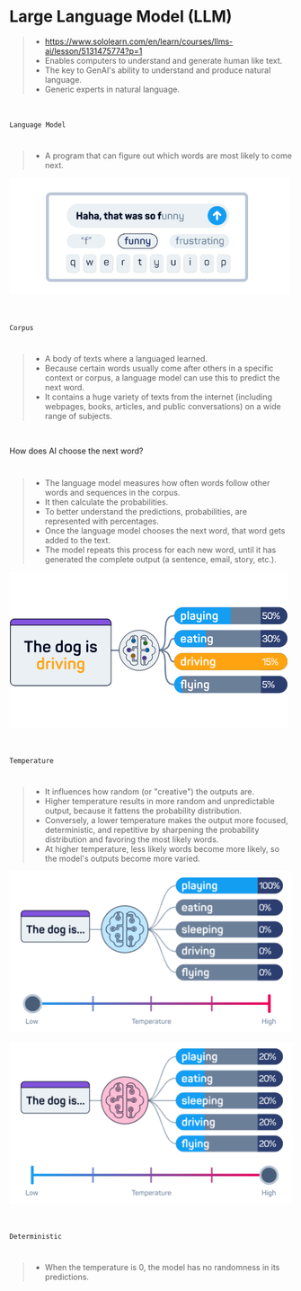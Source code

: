 # Large Language Model (LLM)

> - https://www.sololearn.com/en/learn/courses/llms-ai/lesson/5131475774?p=1
> - Enables computers to understand and generate human like text.
> - The key to GenAI's ability to understand and produce natural language.
> - Generic experts in natural language.

<br />

`Language Model`
#

> - A program that can figure out which words are most likely to come next.

![01-predictive-text](../images/01-predictive-text.png)

<br />

`Corpus`
#

> - A body of texts where a languaged learned.
> - Because certain words usually come after others in a specific context or corpus, a language model can use this to predict the next word.
> - It contains a huge variety of texts from the internet (including webpages, books, articles, and public conversations) on a wide range of subjects.

<br />

How does AI choose the next word?
#

> - The language model measures how often words follow other words and sequences in the corpus.
> - It then calculate the probabilities.
> - To better understand the predictions, probabilities, are represented with percentages.
> - Once the language model chooses the next word, that word gets added to the text.
> - The model repeats this process for each new word, until it has generated the complete output (a sentence, email, story, etc.).

![02-probabilities](../images/02-probabilties-sample.png)

<br />

`Temperature`
#

> - It influences how random (or "creative") the outputs are.
> - Higher temperature results in more random and unpredictable output, because it fattens the probability distribution.
> - Conversely, a lower temperature makes the output more focused, deterministic, and repetitive by sharpening the probability distribution and favoring the most likely words.
> - At higher temperature, less likely words become more likely, so the model's outputs become more varied.

![03-low-temperature](../images/03-low-temperature.png)

![04-high-temperature](../images/04-high-temperature.png)

<br />

`Deterministic`
#

> - When the temperature is 0, the model has no randomness in its predictions.
